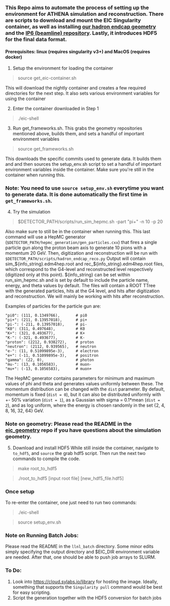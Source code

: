 ### This Repo aims to automate the process of setting up the environment for ATHENA simulation and reconstruction. There are scripts to download and mount the EIC Singularity container, as well as installing [our hadron endcap geometry](https://github.com/eiccodesign/eic_geometry) and the [IP6 (beamline) repository](https://github.com/eic/ip6). Lastly, it introduces HDF5 for the final data format.
#### Prerequisites: linux (requires singularity v3+) and MacOS (requires docker) 

1. Setup the environment for loading the container
> source get_eic-container.sh

This will download the nightly container and creates a few required directories for the next step. It also sets various environment variables for using the container 

2. Enter the container downloaded in Step 1
> ./eic-shell

3. Run get_frameworks.sh. This grabs the geometry repositories mentioned above, builds them, and sets a handful of important environment variables
> source get_frameworks.sh

This downloads the specific commits used to generate data. It builds them and and then sources the setup_env.sh script to set a handful of important environment variables inside the container.
Make sure you're still in the container when running this.
### Note: You need to use `source setup_env.sh` everytime you want to generate data. It is done automatically the first time in `get_frameworks.sh`.
4. Try the simulation
> $DETECTOR_PATH/scripts/run_sim_hepmc.sh -part "pi+" -n 10 -p 20

Also make sure to still be in the container when running this.
This last command will use a HepMC generator (`$DETECTOR_PATH/hepmc_generation/gen_particles.cxx`) that fires a single particle gun along the proton beam axis to generate 10 pions with a momentum 20 GeV.
Then, digitization and reconstruction will be run with `$DETECTOR_PATH/scripts/hadron_endcap_reco.py`
Output will contain sim_${info_string}.edm4hep.root and rec_${info_string}.edm4hep.root files, which correspond to the G4-level and reconstructed level respectively (digitized only at this point). ${info_string} can be set within run_sim_hepmc.sh and is set by default to include the particle name, energy, and theta values by default. 
The files will contain a ROOT TTree with the generated particles, hits at the G4 level, and hits after digitization and reconstruction.
We will mainly be working with hits after reconstruction.

Examples of particles for the particle gun are:

    "pi0": (111, 0.1349766),       # pi0                                                                  
    "pi+": (211, 0.13957018),      # pi+                                                                  
    "pi-": (-211, 0.13957018),     # pi-                                                                  
    "K0": (311, 0.497648),         # K0                                                                   
    "K+": (321, 0.493677),         # K+                                                                   
    "K-": (-321, 0.493677),        # K-                                                                   
    "proton": (2212, 0.938272),    # proton                                                               
    "neutron": (2112, 0.939565),   # neutron                                                              
    "e-": (11, 0.51099895e-3),     # electron                                                             
    "e+": (-11, 0.51099895e-3),    # positron                                                             
    "gamma": (22, 0),              # photon                                                               
    "mu-": (13, 0.1056583),        # muon-                                                               
    "mu+": (-13, 0.1056583),       # muon+  

The HepMC generator contains parameters for minimum and maximum values of phi and theta and generates values uniformly between these. The momentum distribution can be changed with the `dist` parameter. By default, momentum is fixed (`dist = 0`), but it can also be distributed uniformly with +- 50% variation (`dist = 1`), as a Gaussian with sigma = 0.1*mean (`dist = 2`), and as log uniform, where the energy is chosen randomly in the set {2, 4, 8, 16, 32, 64} GeV.

### Note on geometry: Please read the README in the [eic_geometry](https://github.com/eiccodesign/eic_geometry) repo if you have questions about the simulation geometry. 

5. Download and install HDF5
While still inside the container, navigate to `to_hdf5`, and `source` the grab hdf5 script. Then run the next two commands to compile the code.
> make root_to_hdf5

> ./root_to_hdf5 [input root file] [new_hdf5_file.hdf5]

### Once setup
To re-enter the container, one just need to run two commands:
> ./eic-shell

> source setup_env.sh

### Note on Running Batch Jobs:
Please read the README in the `llnl_batch` directory. Some minor edits simply specifying the output directory and $EIC_DIR environment variable are needed. After that, one should be able to push job arrays to SLURM.

### To Do:
1. Look into https://cloud.sylabs.io/library for hosting the image. Ideally, something that supports the `Singularity pull` command would be best for easy scripting.
2. Script the generation together with the HDF5 conversion for batch jobs
